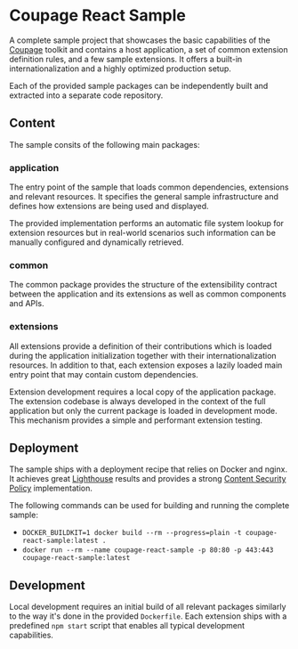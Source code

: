 # Coupage React Sample

A complete sample project that showcases the basic capabilities of the [Coupage](https://github.com/asual/coupage)
toolkit and contains a host application, a set of common extension definition rules, and a few sample extensions. It
offers a built-in internationalization and a highly optimized production setup.

Each of the provided sample packages can be independently built and extracted into a separate code repository.

## Content

The sample consits of the following main packages:

### application

The entry point of the sample that loads common dependencies, extensions and relevant resources. It specifies the
general sample infrastructure and defines how extensions are being used and displayed.

The provided implementation performs an automatic file system lookup for extension resources but in real-world scenarios
such information can be manually configured and dynamically retrieved.

### common

The common package provides the structure of the extensibility contract between the application and its extensions as
well as common components and APIs.

### extensions

All extensions provide a definition of their contributions which is loaded during the application initialization
together with their internationalization resources. In addition to that, each extension exposes a lazily loaded main
entry point that may contain custom dependencies.

Extension development requires a local copy of the application package. The extension codebase is always developed in
the context of the full application but only the current package is loaded in development mode. This mechanism provides
a simple and performant extension testing.

## Deployment

The sample ships with a deployment recipe that relies on Docker and nginx. It achieves great
[Lighthouse](https://developers.google.com/web/tools/lighthouse) results and provides a strong
[Content Security Policy](https://developer.mozilla.org/en-US/docs/Web/HTTP/CSP) implementation.

The following commands can be used for building and running the complete sample:

- `DOCKER_BUILDKIT=1 docker build --rm --progress=plain -t coupage-react-sample:latest .`
- `docker run --rm --name coupage-react-sample -p 80:80 -p 443:443 coupage-react-sample:latest`

## Development

Local development requires an initial build of all relevant packages similarly to the way it's done in the provided
`Dockerfile`. Each extension ships with a predefined `npm start` script that enables all typical development
capabilities.
